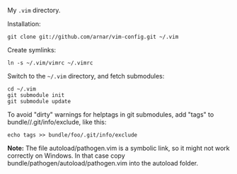My `.vim` directory.

Installation:

    git clone git://github.com/arnar/vim-config.git ~/.vim

Create symlinks:

    ln -s ~/.vim/vimrc ~/.vimrc

Switch to the `~/.vim` directory, and fetch submodules:

    cd ~/.vim
    git submodule init
    git submodule update

To avoid "dirty" warnings for helptags in git submodules,
add "tags" to bundle/<repo>/.git/info/exclude, like this:

    echo tags >> bundle/foo/.git/info/exclude

**Note:** The file autoload/pathogen.vim is a symbolic link, so it might not work correctly on Windows. In that case copy bundle/pathogen/autoload/pathogen.vim into the autoload folder.

